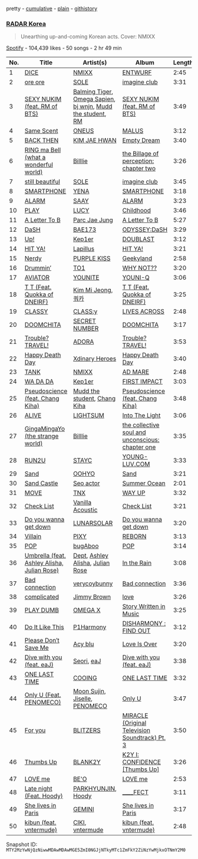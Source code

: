 pretty - [cumulative](/playlists/cumulative/37i9dQZF1DX9IALXsyt8zk.md) - [plain](/playlists/plain/37i9dQZF1DX9IALXsyt8zk) - [githistory](https://github.githistory.xyz/mackorone/spotify-playlist-archive/blob/main/playlists/plain/37i9dQZF1DX9IALXsyt8zk)

### [RADAR Korea](https://open.spotify.com/playlist/37i9dQZF1DX9IALXsyt8zk)

> Unearthing up\-and\-coming Korean acts\. Cover: NMIXX

[Spotify](https://open.spotify.com/user/spotify) - 104,439 likes - 50 songs - 2 hr 49 min

| No. | Title | Artist(s) | Album | Length |
|---|---|---|---|---|
| 1 | [DICE](https://open.spotify.com/track/1QpwvWMQGdOgA8MXXfgs4H) | [NMIXX](https://open.spotify.com/artist/28ot3wh4oNmoFOdVajibBl) | [ENTWURF](https://open.spotify.com/album/2WraNaeFiJAOFEozKoAtC6) | 2:45 |
| 2 | [ore ore](https://open.spotify.com/track/2hPvWV02856ZW1LSWbOycO) | [SOLE](https://open.spotify.com/artist/6naXFodImN2DwRmKCQHAUt) | [imagine club](https://open.spotify.com/album/1Fhu3FJHqttNA1d6e7VXxC) | 3:31 |
| 3 | [SEXY NUKIM \(feat\. RM of BTS\)](https://open.spotify.com/track/1XkMxUilV0E3ChDERZJUEq) | [Balming Tiger](https://open.spotify.com/artist/6vbKIm1WsvhMMDpthYONc1), [Omega Sapien](https://open.spotify.com/artist/46KQM3HJyONaKRTbcfNPlU), [bj wnjn](https://open.spotify.com/artist/4E4TZnDHlrhclSJgeund1d), [Mudd the student](https://open.spotify.com/artist/4xHlg3Tcv7TZZzFq0aW2hQ), [RM](https://open.spotify.com/artist/2auC28zjQyVTsiZKNgPRGs) | [SEXY NUKIM \(feat\. RM of BTS\)](https://open.spotify.com/album/7osIz9TFdxYQAm4fgakanT) | 3:49 |
| 4 | [Same Scent](https://open.spotify.com/track/0eG3b2T3SXtPAhD9LLm8xA) | [ONEUS](https://open.spotify.com/artist/3CVYSpM7nfHFG5qCTW7Ht9) | [MALUS](https://open.spotify.com/album/5VlLXq5wH22O8D5hBYWqAp) | 3:12 |
| 5 | [BACK THEN](https://open.spotify.com/track/7pJ7IYCWw89lzU67cExZTv) | [KIM JAE HWAN](https://open.spotify.com/artist/7LdZwtnhfB1GoC9SE9tvyb) | [Empty Dream](https://open.spotify.com/album/4p7PYX4KE5tzPO5MLaZkFK) | 3:40 |
| 6 | [RING ma Bell \(what a wonderful world\)](https://open.spotify.com/track/2b2Nibg3lTUTKctwwb7bEv) | [Billlie](https://open.spotify.com/artist/2GQxKDojobwBjZMPf7aoh0) | [the Billage of perception: chapter two](https://open.spotify.com/album/0NuM7kwh6u6fIRjn7Zh7Ss) | 3:26 |
| 7 | [still beautiful](https://open.spotify.com/track/5WObYUq7J0E5tNOaLKeF3C) | [SOLE](https://open.spotify.com/artist/6naXFodImN2DwRmKCQHAUt) | [imagine club](https://open.spotify.com/album/1Fhu3FJHqttNA1d6e7VXxC) | 3:45 |
| 8 | [SMARTPHONE](https://open.spotify.com/track/3660VWl7PCUsXhZlakn0KY) | [YENA](https://open.spotify.com/artist/49muoiIu4uea4PO8vueUNN) | [SMARTPHONE](https://open.spotify.com/album/0lbUf1aVf8xmveSuspuNW0) | 3:18 |
| 9 | [ALARM](https://open.spotify.com/track/6b44AK3LX4Umv2e3Q6enC8) | [SAAY](https://open.spotify.com/artist/2pvCf5g7XBReiPIvcq7W18) | [ALARM](https://open.spotify.com/album/4eW3NKZ1foDDZXR1Z39EaQ) | 3:23 |
| 10 | [PLAY](https://open.spotify.com/track/0ddSLVdbpKFO1FtIYpYnw9) | [LUCY](https://open.spotify.com/artist/4eh2JeBpQaScfHKKXZh5vO) | [Childhood](https://open.spotify.com/album/6Nb2vk4KMl2TH12CXc6YAb) | 3:46 |
| 11 | [A Letter To B](https://open.spotify.com/track/2KXagyxE1urrShPGdOXkum) | [Parc Jae Jung](https://open.spotify.com/artist/7kXQtwn3ZRTBc8JYNyGwQy) | [A Letter To B](https://open.spotify.com/album/5BJ0vBIxCCvXcaV6n3VSnQ) | 5:27 |
| 12 | [DaSH](https://open.spotify.com/track/6j00mQpXjdXuovqU9owUDa) | [BAE173](https://open.spotify.com/artist/60315n11JElel8KhdHg8jM) | [ODYSSEY:DaSH](https://open.spotify.com/album/4tr2tGgWohMbeh5wlMj8QO) | 3:29 |
| 13 | [Up!](https://open.spotify.com/track/3XZAvh2NCDQYHgJei35VQ1) | [Kep1er](https://open.spotify.com/artist/5R7AMwDeroq6Ls0COQYpS4) | [DOUBLAST](https://open.spotify.com/album/0yMosWzriw3613d26x7MQK) | 3:12 |
| 14 | [HIT YA!](https://open.spotify.com/track/5m7UOBjNO6Zp9gWdyscqDx) | [Lapillus](https://open.spotify.com/artist/7bcMJG1TkYFFD9Fit3STLJ) | [HIT YA!](https://open.spotify.com/album/5TIglX0Yp81a4cAvtdodI9) | 3:21 |
| 15 | [Nerdy](https://open.spotify.com/track/6KExHY2Eo0DphK63s2dfYi) | [PURPLE KISS](https://open.spotify.com/artist/62T5PGHWJ9sxP2SJq20IHq) | [Geekyland](https://open.spotify.com/album/7EDCoH5wfSGYdZ7wXCmTF4) | 2:58 |
| 16 | [Drummin′](https://open.spotify.com/track/078ikJBghCOeTJnz8vmr19) | [TO1](https://open.spotify.com/artist/405HlkQ0VXP4NUYaGxsgsg) | [WHY NOT??](https://open.spotify.com/album/7AjJ4yD5ljG68XPQvEpN4G) | 3:20 |
| 17 | [AVIATOR](https://open.spotify.com/track/0ThZGiM2jQZWFpNqCJTCtE) | [YOUNITE](https://open.spotify.com/artist/4l4eMvpA4K7X02j08cbkNV) | [YOUNI\-Q](https://open.spotify.com/album/0lhSCcCFD1To8khdkLNE8a) | 3:06 |
| 18 | [T T \(Feat\. Quokka of DNEIRF\)](https://open.spotify.com/track/49lrMwawOXBBi2zQGrPTlK) | [Kim Mi Jeong](https://open.spotify.com/artist/62i8ukH7NagOk7lZE6B3xA), [쿼카](https://open.spotify.com/artist/4n67uXDzfLiGEeaX0NAnJX) | [T T \(Feat\. Quokka of DNEIRF\)](https://open.spotify.com/album/6LXCbFfy30ywcpWyqwHzoB) | 3:25 |
| 19 | [CLASSY](https://open.spotify.com/track/7LEupZwTQBhbvvHmxttUeP) | [CLASS:y](https://open.spotify.com/artist/3jcfHmXvjOgHzfyVE55GzZ) | [LIVES ACROSS](https://open.spotify.com/album/13wsV6lqeOiPzIRwCv7Ugw) | 2:48 |
| 20 | [DOOMCHITA](https://open.spotify.com/track/3gLmJaolKWQGRT5xaS09JN) | [SECRET NUMBER](https://open.spotify.com/artist/7qxo9RTWfEoFKN7XGtNV6V) | [DOOMCHITA](https://open.spotify.com/album/10OdrpNsZ8FGFpWqsz7ujT) | 3:17 |
| 21 | [Trouble? TRAVEL!](https://open.spotify.com/track/6A3J47xL9B4EFAjQ79YX52) | [ADORA](https://open.spotify.com/artist/3M1kgHOpPruu1uBymBHF3r) | [Trouble? TRAVEL!](https://open.spotify.com/album/07FQYMZJFk9t3jpZ8fDQAA) | 3:53 |
| 22 | [Happy Death Day](https://open.spotify.com/track/3a4VCqofc7Wf7cqfZYu2Ad) | [Xdinary Heroes](https://open.spotify.com/artist/1khChLj7REGqjM043PlYyn) | [Happy Death Day](https://open.spotify.com/album/3kA1SlUEM2Qt52prtDTuWr) | 3:40 |
| 23 | [TANK](https://open.spotify.com/track/3ucx0k0IosRjrsmQc34zUW) | [NMIXX](https://open.spotify.com/artist/28ot3wh4oNmoFOdVajibBl) | [AD MARE](https://open.spotify.com/album/3AUtpZi3kqsEYDyQ0CCNiH) | 2:48 |
| 24 | [WA DA DA](https://open.spotify.com/track/4gdiCHNbwugojBqr5Jt3pq) | [Kep1er](https://open.spotify.com/artist/5R7AMwDeroq6Ls0COQYpS4) | [FIRST IMPACT](https://open.spotify.com/album/7pHyAucSgWoDNlFHfhQfVN) | 3:03 |
| 25 | [Pseudoscience \(feat\. Chang Kiha\)](https://open.spotify.com/track/4ivKqBkDfSRYc3H2DBdBW3) | [Mudd the student](https://open.spotify.com/artist/4xHlg3Tcv7TZZzFq0aW2hQ), [Chang Kiha](https://open.spotify.com/artist/2kppzekGp379T3M56GYd7d) | [Pseudoscience \(feat\. Chang Kiha\)](https://open.spotify.com/album/3leNJ19xRMO5HyTccjA5ce) | 3:48 |
| 26 | [ALIVE](https://open.spotify.com/track/1tjDKrtdCKtVCGEG35jqdI) | [LIGHTSUM](https://open.spotify.com/artist/57HNdw2ObRmfwWHG8Xhs8t) | [Into The Light](https://open.spotify.com/album/5HYN8soZop2qOtyuUnTobz) | 3:06 |
| 27 | [GingaMingaYo \(the strange world\)](https://open.spotify.com/track/3jHg6QE70y2FTdnsxSrCbv) | [Billlie](https://open.spotify.com/artist/2GQxKDojobwBjZMPf7aoh0) | [the collective soul and unconscious: chapter one](https://open.spotify.com/album/4ophrgcnwWi1I5nWYImyhw) | 3:35 |
| 28 | [RUN2U](https://open.spotify.com/track/3gFcGnU4kTdMYLXDjH1TK8) | [STAYC](https://open.spotify.com/artist/01XYiBYaoMJcNhPokrg0l0) | [YOUNG\-LUV.COM](https://open.spotify.com/album/2xPdgNkM4yIQmP7axJ1T1o) | 3:33 |
| 29 | [Sand](https://open.spotify.com/track/2G1DmoWzVEO1nA88LO9flp) | [OOHYO](https://open.spotify.com/artist/50Zu2bK9y5UAtD0jcqk5VX) | [Sand](https://open.spotify.com/album/201HRpAg7J6Q5xI56HuLx9) | 3:21 |
| 30 | [Sand Castle](https://open.spotify.com/track/6NwnAbhHTFWJMffR44ociw) | [Seo actor](https://open.spotify.com/artist/0Xdas0Cm8xqrnjUKIb6aLF) | [Summer Ocean](https://open.spotify.com/album/6fDPr1L3151DEBjNmgV8AT) | 2:01 |
| 31 | [MOVE](https://open.spotify.com/track/5QzjOeD7eXFZpVVyVC7ls2) | [TNX](https://open.spotify.com/artist/0DRiXmEOc6dJ6Rug3xi4HZ) | [WAY UP](https://open.spotify.com/album/1TgcRUSvCC0QyuMsaiF3M4) | 3:32 |
| 32 | [Check List](https://open.spotify.com/track/3x3Kfb27IPepdonwh3ujkj) | [Vanilla Acoustic](https://open.spotify.com/artist/57xPD2CfuwxN6Ld7rf2iLG) | [Check List](https://open.spotify.com/album/0HbmFQrwbPkRUGPseq9Qtb) | 3:21 |
| 33 | [Do you wanna get down](https://open.spotify.com/track/3pkreie3kWVsVhu1Dcz3Fn) | [LUNARSOLAR](https://open.spotify.com/artist/64XtE3KrOhSYaS3dX04kI1) | [Do you wanna get down](https://open.spotify.com/album/3yJjpb5pvVGa3ViMv4NL98) | 3:20 |
| 34 | [Villain](https://open.spotify.com/track/5Doeu3aSa5tBHayCx0EbHa) | [PIXY](https://open.spotify.com/artist/0CJkEzffVZLgav03xXeC9s) | [REBORN](https://open.spotify.com/album/6kp9dsLnll5WEiBlBUwBME) | 3:13 |
| 35 | [POP](https://open.spotify.com/track/2FzMEX0nP9tFd6phID2tm8) | [bugAboo](https://open.spotify.com/artist/0qgxiUt2HZ0GoYRYF01aH5) | [POP](https://open.spotify.com/album/1ZMNqhcar5rjEgjWZ6WFv1) | 3:14 |
| 36 | [Umbrella \(feat\. Ashley Alisha, Julian Rose\)](https://open.spotify.com/track/7jwfdA1tvjaqG3fi3HwHgm) | [Dept](https://open.spotify.com/artist/48JtfAggQQpfUXQNxkGm5U), [Ashley Alisha](https://open.spotify.com/artist/63P6hjn73jNbnEFT0gKWKk), [Julian Rose](https://open.spotify.com/artist/328e3lxjZnC2YueEVt503o) | [In the Rain](https://open.spotify.com/album/5gfpmmyrpKjXeiVrd4ZQmH) | 3:08 |
| 37 | [Bad connection](https://open.spotify.com/track/2TboUKOXnklvdbFUVhFsDi) | [verycoybunny](https://open.spotify.com/artist/2J9XKuzbhYp7Ibs7sqGoGB) | [Bad connection](https://open.spotify.com/album/3vcNF1tch0KPpcA2Y2i0Dh) | 3:36 |
| 38 | [complicated](https://open.spotify.com/track/2G7V0W5otiWX4B2W8dmpIu) | [Jimmy Brown](https://open.spotify.com/artist/5YPCpDIPOY4WqY9Bqdw4Uc) | [love](https://open.spotify.com/album/2D9Wm88bSk4B9VGJQhs8tN) | 3:26 |
| 39 | [PLAY DUMB](https://open.spotify.com/track/3GJSLbB36rXHI2WmXxW91m) | [OMEGA X](https://open.spotify.com/artist/2FJYWlqgtoiBtXpOy9GGIF) | [Story Written in Music](https://open.spotify.com/album/6ZpvLJfgF2S4NlUbrh0TIo) | 3:25 |
| 40 | [Do It Like This](https://open.spotify.com/track/0aW4RWeGekBfU2NhREc5kL) | [P1Harmony](https://open.spotify.com/artist/3JjvsPeGMbDJqsphe2z8xU) | [DISHARMONY : FIND OUT](https://open.spotify.com/album/13kHQp4zyK5jBpsFZmTvHz) | 3:12 |
| 41 | [Please Don′t Save Me](https://open.spotify.com/track/23vBocYQlxBdAhwbNbLPcd) | [Acy blu](https://open.spotify.com/artist/3MYIi83H7ZCfglGpvMtCQ6) | [Love Is Over](https://open.spotify.com/album/7pT9cfakGi2TnHHTFr7LCj) | 3:20 |
| 42 | [Dive with you \(feat\. eaJ\)](https://open.spotify.com/track/5RqwjQWDwxQ3HTkOfXTrS6) | [Seori](https://open.spotify.com/artist/2bWTIIQP9zaVc55RaMGu7e), [eaJ](https://open.spotify.com/artist/0kX41bvrBQtgqSEXbmTzMN) | [Dive with you \(feat\. eaJ\)](https://open.spotify.com/album/4Ax41uyC6zscjAXjYd6cq8) | 3:38 |
| 43 | [ONE LAST TIME](https://open.spotify.com/track/4ZovI1p2Z6LbWhEFEEWbyT) | [COOING](https://open.spotify.com/artist/2NMLIfATxdqFuhx2jHcir8) | [ONE LAST TIME](https://open.spotify.com/album/3FKTZJjmviya8u6o3e8LWm) | 3:32 |
| 44 | [Only U \(Feat\. PENOMECO\)](https://open.spotify.com/track/11ysgxz5ER0yvnZ8Uogbe8) | [Moon Sujin](https://open.spotify.com/artist/36MQil20hjOpG5f52NQ4du), [Jiselle](https://open.spotify.com/artist/6tjbcCaexKI8esvvEZPVnt), [PENOMECO](https://open.spotify.com/artist/1MAUqH0haKBYbjpknTfreY) | [Only U](https://open.spotify.com/album/2olAsLaKHRckNVhmB8xTI0) | 3:47 |
| 45 | [For you](https://open.spotify.com/track/672b3tJg6ekHfqE7pxzSaF) | [BLITZERS](https://open.spotify.com/artist/3Exoh42YMeqnUvYahAGgUE) | [MIRACLE \(Original Television Soundtrack\) Pt\. 3](https://open.spotify.com/album/3GRFs5rLXU1H3NndGSscGT) | 3:50 |
| 46 | [Thumbs Up](https://open.spotify.com/track/7eEMWpLhz4c2ECxZSpSlP9) | [BLANK2Y](https://open.spotify.com/artist/6OHkxm9jJD8Nv5asYw1Hy6) | [K2Y I: CONFIDENCE \[Thumbs Up\]](https://open.spotify.com/album/6W4K20amM3tVMJYw9N4OAW) | 3:26 |
| 47 | [LOVE me](https://open.spotify.com/track/3oiMjDZ1bShIpFfOQf55IW) | [BE'O](https://open.spotify.com/artist/5NUVwRESNqYBUTRbiATjy7) | [LOVE me](https://open.spotify.com/album/47PYjiWlimZJ2QT1LOrtLK) | 2:53 |
| 48 | [Late night \(Feat\. Hoody\)](https://open.spotify.com/track/6KiQ48d7ytSeickIGaMPZs) | [PARKHYUNJIN](https://open.spotify.com/artist/3xaGsC8Wew467UpEKhjXNZ), [Hoody](https://open.spotify.com/artist/7lXgbtBDcCRbfc5f8FhGUL) | [\_\_\_\_FECT](https://open.spotify.com/album/2hngO3wnEbNBhUBIMxX1lY) | 3:11 |
| 49 | [She lives in Paris](https://open.spotify.com/track/5PvMK77XUHP4EwdttBNX3o) | [GEMINI](https://open.spotify.com/artist/67IWlRdLy3UcfY3q968euj) | [She lives in Paris](https://open.spotify.com/album/0tms1uJhwMYwt7e8Zy41j2) | 3:17 |
| 50 | [kibun \(feat\. vntermude\)](https://open.spotify.com/track/6DSVy5frOGBAxPgJwJWpvD) | [CIKI](https://open.spotify.com/artist/39EEmUKhvMcVn8icCyQlg5), [vntermude](https://open.spotify.com/artist/1TjkORUlqsQ5bxtFdY98lA) | [kibun \(feat\. vntermude\)](https://open.spotify.com/album/0RZSABD3IX7QvPT3WlOsK8) | 2:48 |

Snapshot ID: `MTY2MzYwNjQzNiwwMDAwMDAwMGE5ZmI0NGJjNTkyMTc1ZmFkY2ZiNzYwMjkxOTNmY2M0`

